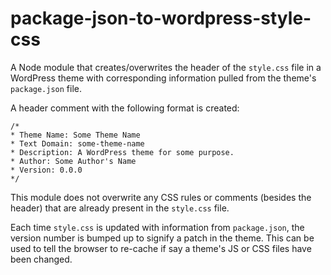 # package-json-to-wordpress-style-css
A Node module that creates/overwrites the header of the `style.css` file in a WordPress theme with corresponding information pulled from the theme's `package.json` file.

A header comment with the following format is created:

```
/*
* Theme Name: Some Theme Name
* Text Domain: some-theme-name
* Description: A WordPress theme for some purpose.
* Author: Some Author's Name
* Version: 0.0.0
*/
```
This module does not overwrite any CSS rules or comments (besides the header) that are already present in the `style.css` file.

Each time `style.css` is updated with information from `package.json`, the version number is bumped up to signify a patch in the theme. This can be used to tell the browser to re-cache if say a theme's JS or CSS files have been changed.
